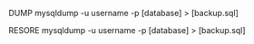 DUMP
mysqldump -u username -p [database] > [backup.sql]

RESORE
mysqldump -u username -p [database] > [backup.sql]